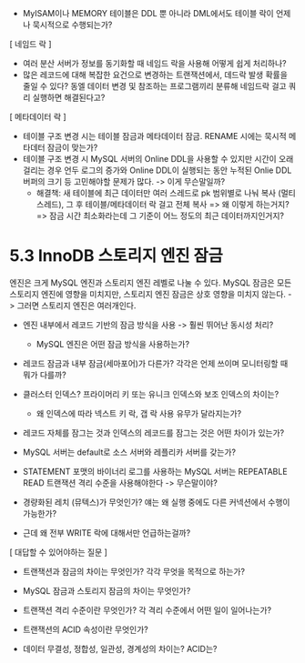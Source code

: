 - MyISAM이나 MEMORY 테이블은 DDL 뿐 아니라 DML에서도 테이블 락이 언제나 묵시적으로 수행되는가?

[ 네임드 락 ]
- 여러 분산 서버가 정보를 동기화할 때 네임드 락을 사용해 어떻게 쉽게 처리하나?
- 많은 레코드에 대해 복잡한 요건으로 변경하는 트랜잭션에서, 데드락 발생 확률을 줄일 수 있다? 동엘 데이터 변경 및 참조하는 프로그램끼리 분류해 네임드락 걸고 쿼리 실행하면 해결된다고?

[ 메타데이터 락 ]
- 테이블 구조 변경 시는 테이블 잠금과 메타데이터 잠금. RENAME 시에는 묵시적 메타데터 잠금이 맞는가?
- 테이블 구조 변경 시 MySQL 서버의 Online DDL을 사용할 수 있지만 시간이 오래걸리는 경우 언두 로그의 증가와 Online DDL이 실행되는 동안 누적된 Onlie DDL 버퍼의 크기 등 고민해야할 문제가 많다.  -> 이게 무슨말일까?
    - 해결책: 새 테이블에 최근 데이터만 여러 스레드로 pk 범위별로 나눠 복사 (멀티 스레드), 그 후 테이블/메타데이터 락 걸고 전체 복사 => 왜 이렇게 하는거지? => 잠금 시간 최소화라는데 그 기준이 어느 정도의 최근 데이터까지인거지?


# 5.3 InnoDB 스토리지 엔진 잠금
엔진은 크게 MySQL 엔진과 스토리지 엔진 레벨로 나눌 수 있다. MySQL 잠금은 모든 스토리지 엔진에 영향을 미치지만, 스토리지 엔진 잠금은 상호 영향을 미치지 않는다. -> 그러면 스토리지 엔진은 여러개인다. 

- 엔진 내부에서 레코드 기반의 잠금 방식을 사용 -> 훨씬 뛰어난 동시성 처리?
    - MySQL 엔진은 어떤 잠금 방식을 사용하는가?

- 레코드 잠금과 내부 잠금(세마포어)가 다른가? 각각은 언제 쓰이며 모니터링할 때 뭐가 다를까?

- 클러스터 인덱스? 프라이머리 키 또는 유니크 인덱스와 보조 인덱스의 차이는?
    - 왜 인덱스에 따라 넥스트 키 락, 갭 락 사용 유무가 달라지는가?

- 레코드 자체를 잠그는 것과 인덱스의 레코드를 잠그는 것은 어떤 차이가 있는가?

- MySQL 서버는 default로 소스 서버와 레플리카 서버를 갖는가?

- STATEMENT 포맷의 바이너리 로그를 사용하는 MySQL 서버는 REPEATABLE READ 트랜잭션 격리 수준을 사용해야한다 -> 무슨말이야?

- 경량화된 레치 (뮤텍스)가 무엇인가? 얘는 왜 실행 중에도 다른 커넥션에서 수행이 가능한가?

- 근데 왜 전부 WRITE 락에 대해서만 언급하는걸까?

[ 대답할 수 있어야하는 질문 ]
- 트랜잭션과 잠금의 차이는 무엇인가? 각각 무엇을 목적으로 하는가?
- MySQL 잠금과 스토리지 잠금의 차이는 무엇인가?
- 트랜잭션 격리 수준이란 무엇인가? 각 격리 수준에서 어떤 일이 일어나는가?
- 트랜잭션의 ACID 속성이란 무엇인가?


- 데이터 무결성, 정합성, 일관성, 경계성의 차이는? ACID는?